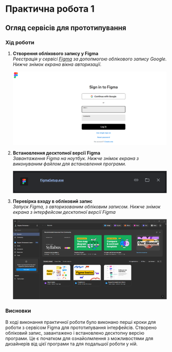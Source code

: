 # Практична робота 1
## Огляд сервісів для прототипування

### Хід роботи
1. **Створення облікового запису у Figma**  
   *Реєстрація у сервісі [Figma](https://www.figma.com) за допопмогою облікового запису Google. Нижче знімок екрана вікна авторизації.*

   ![Реєстрація у Figma](images/figma_signup.png)

3. **Встановлення десктопної версії Figma**  
   *Завантаження Figma на ноутбук. Нижче знімок екрана з виконуваним файлом для встановлення програми.*

   ![Встановлення Figma](images/figma_install.png)

4. **Перевірка входу в обліковий запис**  
   *Запуск Figma, з авторизованим обліковим записом. Нижче знімок екрана з інтерфейсом десктопної версії Figma* 

   ![Інтерфейс Figma](images/figma_loggedin.png)

### Висновки
В ході виконання практичної роботи було виконано перші кроки для роботи з сервісом Figma для прототипування інтерфейсів. Створено обліковий запис, завантажено і встановлено десктопну версію програми. Це є початком для ознайолмлення з можливостями для дизайнерів від цієї програми та для подальшої роботи у ній.
